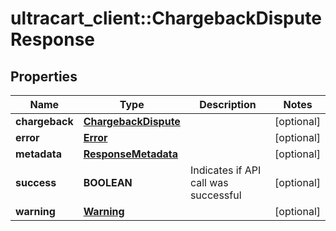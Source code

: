 # ultracart_client::ChargebackDisputeResponse

## Properties
Name | Type | Description | Notes
------------ | ------------- | ------------- | -------------
**chargeback** | [**ChargebackDispute**](ChargebackDispute.md) |  | [optional] 
**error** | [**Error**](Error.md) |  | [optional] 
**metadata** | [**ResponseMetadata**](ResponseMetadata.md) |  | [optional] 
**success** | **BOOLEAN** | Indicates if API call was successful | [optional] 
**warning** | [**Warning**](Warning.md) |  | [optional] 


